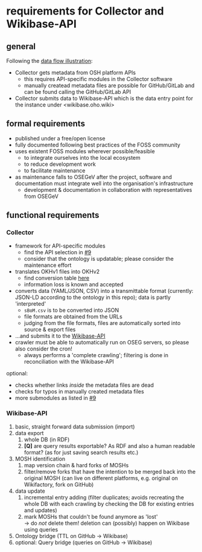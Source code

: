 # requirements for Collector and Wikibase-API

## general

Following the [data flow illustration](illustrations/dataflow-principle.svg):

- Collector gets metadata from OSH platform APIs
  - this requires API-specific modules in the Collector software
  - manually createad metadata files are possible for GitHub/GitLab and can be found calling the GitHub/GitLab API
- Collector submits data to Wikibase-API which is the data entry point for the instance under <wikibase.oho.wiki>

## formal requirements

- published under a free/open license
- fully documented following best practices of the FOSS community
- uses existent FOSS modules wherever possible/feasible
  - to integrate ourselves into the local ecosystem
  - to reduce development work
  - to facilitate maintenance
- as maintenance falls to OSEGeV after the project, software and documentation
  must integrate well into the organisation's infrastructure
  - development & documentation in collaboration with representatives from OSEGeV

## functional requirements

### Collector

- framework for API-specific modules
  - find the API selection in [#9](https://github.com/OPEN-NEXT/LOSH/issues/9)
  - consider that the ontology is updatable;
    please consider the maintenance effort
- translates OKHv1 files into OKHv2
  - find conversion table [here](changelog-OKHv1.md)
  - information loss is known and accepted
- converts data (YAML/JSON, CSV) into a transmittable format
  (currently: JSON-LD according to the ontology in this repo);
  data is partly 'interpreted'
  - `sBoM.csv` is to be converted into JSON
  - file formats are obtained from the URLs
  - judging from the file formats, files are automatically sorted into source & export files
- …and submits it to the [Wikibase-API](#wikibase-api)
- crawler must be able to automatically run on OSEG servers, so please also consider the cron!
  - always performs a 'complete crawling';
    filtering is done in reconciliation with the Wikibase-API

optional:

- checks whether links _inside_ the metadata files are dead
- checks for typos in manually created metadata files
- more submodules as listed in [#9](https://github.com/OPEN-NEXT/LOSH/issues/9)

### Wikibase-API

1. basic, straight forward data submission (import)
2. data export
   1. whole DB (in RDF)
   2. **[Q]** are query results exportable? As RDF and also a human readable format?
      (as for just saving search results etc.)
3. MOSH identification
   1. map version chain & hard forks of MOSHs
   2. filter/remove forks that have the intention to be merged back into the original MOSH
   (can live on different platforms, e.g. original on Wikifactory, fork on GitHub)
4. data update
   1. incremental entry adding (filter duplicates; avoids recreating the whole DB with each crawling by checking the DB for
    existing entries and updates)
   2. mark MOSHs that couldn't be found anymore as 'lost'\
      → do _not_ delete them! deletion can (possibly) happen on Wikibase using queries
5. Ontology bridge (TTL on GitHub → Wikibase)
6. optional: Query bridge (queries on GitHub → Wikibase)
